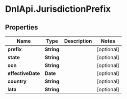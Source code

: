 # DnlApi.JurisdictionPrefix

## Properties
Name | Type | Description | Notes
------------ | ------------- | ------------- | -------------
**prefix** | **String** |  | [optional] 
**state** | **String** |  | [optional] 
**ocn** | **String** |  | [optional] 
**effectiveDate** | **Date** |  | [optional] 
**country** | **String** |  | [optional] 
**lata** | **String** |  | [optional] 


